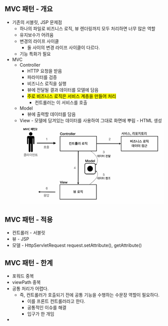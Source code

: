 ## MVC 패턴 - 개요

- 기존의 서블릿, JSP 문제점
  - 하나의 파일로 비즈니스 로직, 뷰 렌더링까지 모두 처리하면 너무 많은 역할
  - 유지보수가 어려움
  - 변경의 라이프 사이클
    - 둘 사이의 변경 라이프 사이클이 다르다.
  - 기능 특화가 필요
- MVC
  - Controller
    - HTTP 요청을 받음
    - 파라미터를 검증
    - 비즈니스 로직을 실행
    - 뷰에 전달될 결과 데이터를 모델에 담음
    - <mark>주로 비즈니스 로직은 서비스 계층을 만들어 처리</mark>
      - 컨트롤러는 이 서비스를 호출
  - Model
    - 뷰에 출력할 데이터를 담음
  - View - 모델에 담겨있는 데이터를 사용하여 그대로 화면에 뿌림 - HTML 생성
    ![alt text](image-5.png)

## MVC 패턴 - 적용

- 컨트롤러 - 서블릿
- 뷰 - JSP
- 모델 - HttpServletRequest request.setAttribute(), getAttribute()

## MVC 패턴 - 한계

- 포워드 중복
- viewPath 중복
- 공통 처리가 어렵다.
  - 즉, 컨트롤러가 호출되기 전에 공통 기능을 수행하는 수문장 역할이 필요하다.
    - 이를 프론트 컨트롤러라고 한다.
    - 공통적인 이슈를 해결
    - 입구가 한 개임
-
